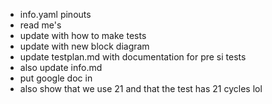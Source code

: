 - info.yaml pinouts
- read me's
- update with how to make tests
- update with new block diagram
- update testplan.md with documentation for pre si tests
- also update info.md
- put google doc in
- also show that we use 21 and that the test has 21 cycles lol